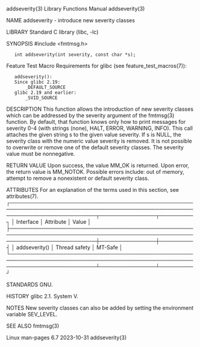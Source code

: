 addseverity(3)							   Library Functions Manual							addseverity(3)

NAME
       addseverity - introduce new severity classes

LIBRARY
       Standard C library (libc, -lc)

SYNOPSIS
       #include <fmtmsg.h>

       int addseverity(int severity, const char *s);

   Feature Test Macro Requirements for glibc (see feature_test_macros(7)):

       addseverity():
	   Since glibc 2.19:
	       _DEFAULT_SOURCE
	   glibc 2.19 and earlier:
	       _SVID_SOURCE

DESCRIPTION
       This  function  allows the introduction of new severity classes which can be addressed by the severity argument of the fmtmsg(3) function.  By default,
       that function knows only how to print messages for severity 0-4 (with strings (none), HALT, ERROR, WARNING, INFO).  This call attaches the given string
       s to the given value severity.  If s is NULL, the severity class with the numeric value severity is removed.  It is not possible to overwrite or remove
       one of the default severity classes.  The severity value must be nonnegative.

RETURN VALUE
       Upon success, the value MM_OK is returned.  Upon error, the return value is MM_NOTOK.  Possible errors include: out of  memory,	attempt	 to  remove  a
       nonexistent or default severity class.

ATTRIBUTES
       For an explanation of the terms used in this section, see attributes(7).
       ┌───────────────────────────────────────────────────────────────────────────────────────────────────────────────────────────┬───────────────┬─────────┐
       │ Interface														   │ Attribute	   │ Value   │
       ├───────────────────────────────────────────────────────────────────────────────────────────────────────────────────────────┼───────────────┼─────────┤
       │ addseverity()														   │ Thread safety │ MT-Safe │
       └───────────────────────────────────────────────────────────────────────────────────────────────────────────────────────────┴───────────────┴─────────┘

STANDARDS
       GNU.

HISTORY
       glibc 2.1.  System V.

NOTES
       New severity classes can also be added by setting the environment variable SEV_LEVEL.

SEE ALSO
       fmtmsg(3)

Linux man-pages 6.7							  2023-10-31								addseverity(3)
